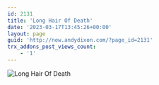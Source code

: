 ```yaml
---
id: 2131
title: 'Long Hair Of Death'
date: '2023-03-17T13:45:26+00:00'
layout: page
guid: 'http://new.andydixon.com/?page_id=2131'
trx_addons_post_views_count:
    - '1'
---
```


![Long Hair Of Death](https://i0.wp.com/assets.g8x2.ldn.idrivee2-23.com/posters/Long%20Hair%20Of%20Death%2001.jpg?w=1200&ssl=1 "Long Hair Of Death")